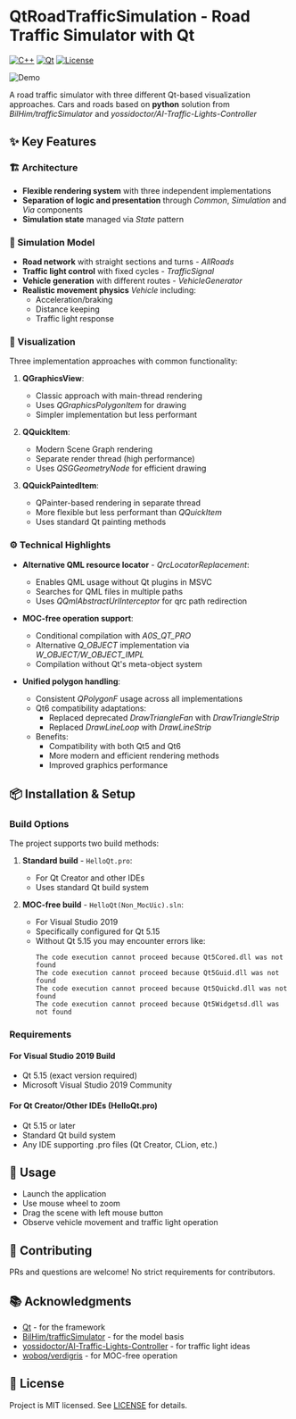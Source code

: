 # QtRoadTrafficSimulation - Road Traffic Simulator with Qt
[![C++](https://img.shields.io/badge/C%2B%2B-17-blue?logo=cplusplus)](https://en.wikipedia.org/wiki/C++)
[![Qt](https://img.shields.io/badge/Qt-5.15-blue?logo=qt)](https://www.qt.io/)
[![License](https://img.shields.io/badge/License-MIT-green)](https://github.com/Alex0vSky/QtRoadTrafficSimulation/blob/main/LICENSE)

![Demo](https://github.com/Alex0vSky/QtRoadTrafficSimulation/assets/52796897/f26689eb-eb79-459b-86b8-198bb3f7aa7c)

A road traffic simulator with three different Qt-based visualization approaches.
Cars and roads based on __python__ solution from *BilHim/trafficSimulator* and *yossidoctor/AI-Traffic-Lights-Controller*

## ✨ Key Features

### 🏗️ Architecture
- **Flexible rendering system** with three independent implementations
- **Separation of logic and presentation** through _Common_, _Simulation_ and _Via_ components
- **Simulation state** managed via _State_ pattern

### 🚦 Simulation Model
- **Road network** with straight sections and turns - _AllRoads_
- **Traffic light control** with fixed cycles - _TrafficSignal_
- **Vehicle generation** with different routes - _VehicleGenerator_
- **Realistic movement physics** _Vehicle_ including:
  - Acceleration/braking
  - Distance keeping
  - Traffic light response

### 🎨 Visualization
Three implementation approaches with common functionality:
1. **QGraphicsView**:
   - Classic approach with main-thread rendering
   - Uses _QGraphicsPolygonItem_ for drawing
   - Simpler implementation but less performant

2. **QQuickItem**:
   - Modern Scene Graph rendering
   - Separate render thread (high performance)
   - Uses _QSGGeometryNode_ for efficient drawing

3. **QQuickPaintedItem**:
   - QPainter-based rendering in separate thread
   - More flexible but less performant than _QQuickItem_
   - Uses standard Qt painting methods

### ⚙️ Technical Highlights
- **Alternative QML resource locator** - _QrcLocatorReplacement_:
  - Enables QML usage without Qt plugins in MSVC
  - Searches for QML files in multiple paths
  - Uses _QQmlAbstractUrlInterceptor_ for qrc path redirection

- **MOC-free operation support**:
  - Conditional compilation with _A0S_QT_PRO_
  - Alternative _Q_OBJECT_ implementation via _W_OBJECT/W_OBJECT_IMPL_
  - Compilation without Qt's meta-object system

- **Unified polygon handling**:
  - Consistent _QPolygonF_ usage across all implementations
  - Qt6 compatibility adaptations:
    - Replaced deprecated _DrawTriangleFan_ with _DrawTriangleStrip_
    - Replaced _DrawLineLoop_ with _DrawLineStrip_
  - Benefits:
    - Compatibility with both Qt5 and Qt6
    - More modern and efficient rendering methods
    - Improved graphics performance

## 📦 Installation & Setup

### Build Options
The project supports two build methods:

1. **Standard build** - `HelloQt.pro`:
   - For Qt Creator and other IDEs
   - Uses standard Qt build system

2. **MOC-free build** - `HelloQt(Non_MocUic).sln`:
   - For Visual Studio 2019
   - Specifically configured for Qt 5.15
   - Without Qt 5.15 you may encounter errors like:
     ```
     The code execution cannot proceed because Qt5Cored.dll was not found
     The code execution cannot proceed because Qt5Guid.dll was not found
     The code execution cannot proceed because Qt5Quickd.dll was not found
     The code execution cannot proceed because Qt5Widgetsd.dll was not found
     ```

### Requirements

#### For Visual Studio 2019 Build
- Qt 5.15 (exact version required)
- Microsoft Visual Studio 2019 Community
#### For Qt Creator/Other IDEs (HelloQt.pro)
- Qt 5.15 or later
- Standard Qt build system
- Any IDE supporting .pro files (Qt Creator, CLion, etc.)

## 🚀 Usage
- Launch the application
- Use mouse wheel to zoom
- Drag the scene with left mouse button
- Observe vehicle movement and traffic light operation

## 🤝 Contributing
PRs and questions are welcome! No strict requirements for contributors.

## 📚 Acknowledgments
- [Qt](https://www.qt.io/) - for the framework
- [BilHim/trafficSimulator](https://github.com/BilHim/trafficSimulator) - for the model basis
- [yossidoctor/AI-Traffic-Lights-Controller](https://github.com/yossidoctor/AI-Traffic-Lights-Controller) - for traffic light ideas
- [woboq/verdigris](https://github.com/woboq/verdigris) - for MOC-free operation

## 📜 License
Project is MIT licensed. See [LICENSE](https://github.com/Alex0vSky/QtRoadTrafficSimulation/blob/main/LICENSE) for details.
